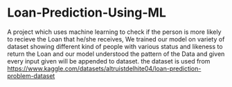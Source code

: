 # Loan-Prediction-Using-ML

A project which uses machine learning to check if the person is more likely to recieve the Loan that he/she receives, We trained our model on variety of dataset showing different kind of people with various status and likeness to return the Loan and our model understood the pattern of the Data and given every input given will be appended to dataset.
the dataset is used from 
https://www.kaggle.com/datasets/altruistdelhite04/loan-prediction-problem-dataset
